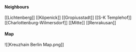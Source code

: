 
#### Neighbours
[[Lichtenberg]]
[[Köpenick]]
[[Gropiusstadt]]
[[S-K Templehof]]
[[Charlottenburg-Wilmersdorf]]
[[Mitte]]
[[Renrakusan]]
#### Map
![[Kreuzhain Berlin Map.png]]